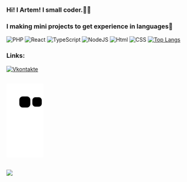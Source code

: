 ### Hi! I Artem! I small coder.👨‍💻
### I making mini projects to get experience in languages💪

![PHP](https://img.shields.io/badge/-php-090909?style=for-the-badge&logo=PHP%2b%2b&logoColor=6296CC)
![React](https://img.shields.io/badge/-reactjs-090909?style=for-the-badge&logo=react-js%2b%2b&logoColor=6296CC)
![TypeScript](https://img.shields.io/badge/-typescript-090909?style=for-the-badge&logo=typescript)
![NodeJS](https://img.shields.io/badge/-nodejs-090909?style=for-the-badge&logo=nodejs%2b%2b&logoColor=6296CC)
![Html](https://img.shields.io/badge/-HTML-090909?style=for-the-badge&logo=html5)
![CSS](https://img.shields.io/badge/-css-090909?style=for-the-badge&logo=c%2b%2b&logoColor=6296CC)
 [![Top Langs](https://github-readme-stats.vercel.app/api/top-langs/?username=Alfedov&layout=compact)](https://github.com/Alfedov/github-readme-stats)    


### Links:

[![Vkontakte](https://img.shields.io/badge/-Vkontakte-090909?style=for-the-badge&logo=Vk&logoColor=4F7DB3)](https://vk.com/alfedovdev)

##


![Snake :)](https://github.com/rafaballerini/rafaballerini/blob/output/github-contribution-grid-snake.svg)

##

 <div>
  <a href="https://github.com/Alfedov">
  <img height="150em" src="https://github-readme-stats.vercel.app/api?username=Alfedov&show_icons=true&theme=dracula&include_all_commits=true&count_private=true"/>
  <img height="150em" src="https://github-readme-stats.vercel.app/api/top-langs/?username=Alfedov&layout=compact/>   
                           https://github-readme-stats.vercel.app/api/top-langs/?username=Alfedov&layout=compact
</div>
